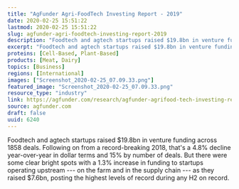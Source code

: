 ```yaml
---
title: "AgFunder Agri-FoodTech Investing Report - 2019"
date: 2020-02-25 15:51:22
lastmod: 2020-02-25 15:51:22
slug: agfunder-agri-foodtech-investing-report-2019
description: "Foodtech and agtech startups raised $19.8bn in venture funding across 1858 deals. Following on from a record-breaking 2018, that’s a 4.8% decline year-over-year in dollar terms and 15% by number of deals. But there were some clear bright spots with a 1.3% increase in funding to startups operating upstream — on the farm and in the supply chain — as they raised $7.6bn, posting the highest levels of record during any H2 on record."
excerpt: "Foodtech and agtech startups raised $19.8bn in venture funding across 1858 deals. Following on from a record-breaking 2018, that’s a 4.8% decline year-over-year in dollar terms and 15% by number of deals. But there were some clear bright spots with a 1.3% increase in funding to startups operating upstream — on the farm and in the supply chain — as they raised $7.6bn, posting the highest levels of record during any H2 on record."
proteins: [Cell-Based, Plant-Based]
products: [Meat, Dairy]
topics: [Business]
regions: [International]
images: ["Screenshot_2020-02-25_07.09.33.png"]
featured_image: "Screenshot_2020-02-25_07.09.33.png"
resource_type: "industry"
link: https://agfunder.com/research/agfunder-agrifood-tech-investing-report-2019/
source: agfunder.com
draft: false
uuid: 6240
---
```

Foodtech and agtech startups raised \$19.8bn in venture funding across
1858 deals. Following on from a record-breaking 2018, that's a 4.8%
decline year-over-year in dollar terms and 15% by number of deals. But
there were some clear bright spots with a 1.3% increase in funding to
startups operating upstream --- on the farm and in the supply chain ---
as they raised \$7.6bn, posting the highest levels of record during any
H2 on record.
